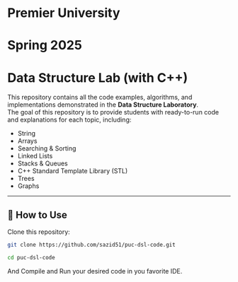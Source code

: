 # Premier University

# Spring 2025

# Data Structure Lab (with C++)

This repository contains all the code examples, algorithms, and implementations demonstrated in the **Data Structure Laboratory**.  
The goal of this repository is to provide students with ready-to-run code and explanations for each topic, including:

- String
- Arrays
- Searching & Sorting
- Linked Lists
- Stacks & Queues
- C++ Standard Template Library (STL)
- Trees
- Graphs

---

## 🚀 How to Use

Clone this repository:

```bash
git clone https://github.com/sazid51/puc-dsl-code.git
```

```bash
cd puc-dsl-code
```

And Compile and Run your desired code in you favorite IDE.
